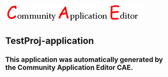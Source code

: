 ![CAE](https://github.com/PhilCAEOrg/application-10000/blob/master/img/logo.png)  

TestProj-application
===================


This application was automatically generated by the Community Application Editor CAE.  
---------------
